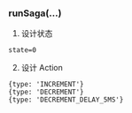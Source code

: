 ### runSaga(...)

1. 设计状态
```
state=0
```
2. 设计 Action
```
{type: 'INCREMENT'}
{type: 'DECREMENT'}
{type: 'DECREMENT_DELAY_5MS'}
```